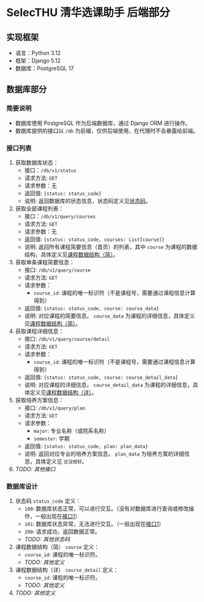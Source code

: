 # SelecTHU 清华选课助手 后端部分
## 实现框架
- 语言：Python 3.12
- 框架：Django 5.12
- 数据库：PostgreSQL 17

## 数据库部分
### 简要说明
- 数据库使用 PostgreSQL 作为后端数据库，通过 Django ORM 进行操作。
- 数据库提供的接口以 `/db` 为前缀，仅供后端使用，在代理时不会暴露给前端。

### 接口列表
1. 获取数据库状态：<span id="api-status"></span>
    - 接口：`/db/v1/status`
    - 请求方法: `GET`
    - 请求参数：无
    - 返回值: `{status: status_code}`
    - 说明: 返回数据库的状态信息，状态码定义见[状态码](#def-status_code)。
2. 获取全部课程列表：<span id="api-query-courses"></span>
    - 接口：`/db/v1/query/courses`
    - 请求方法: `GET`
    - 请求参数：无
    - 返回值: `{status: status_code, courses: List[course]}`
    - 说明: 返回所有课程简要信息（首页）的列表，其中 `course` 为课程的数据结构，具体定义见[课程数据结构（简）](#def-course-struct)。
3. 获取单条课程简要信息：<span id="api-query-course"></span>
    - 接口: `/db/v1/query/course`
    - 请求方法: `GET`
    - 请求参数：
      - `course_id`: 课程的唯一标识符（不是课程号，需要通过课程信息计算得到）
    - 返回值: `{status: status_code, course: course_data}`
    - 说明: 对应课程的简要信息。 `course_data` 为课程的详细信息，具体定义见[课程数据结构（简）](#def-course-struct)。
4. 获取课程详细信息：<span id="api-query-course-detail"></span>
    - 接口: `/db/v1/query/course/detail`
    - 请求方法: `GET`
    - 请求参数：
      - `course_id`: 课程的唯一标识符（不是课程号，需要通过课程信息计算得到）
    - 返回值: `{status: status_code, course: course_detail_data}`
    - 说明: 对应课程的详细信息。 `course_detail_data` 为课程的详细信息，具体定义见[课程数据结构（详）](#def-course-struct-detail)。
4. 获取培养方案信息：<span id="api-query-plan"></span>
    - 接口: `/db/v1/query/plan`
    - 请求方法: `GET`
    - 请求参数：
       - `major`: 专业名称（或院系名称）
       - `semester`: 学期
    - 返回值: `{status: status_code, plan: plan_data}`
    - 说明: 返回对应专业的培养方案信息。 `plan_data` 为培养方案的详细信息，具体定义见 `还没想好`。
5. *TODO: 其他接口*

### 数据库设计
1. 状态码 `status_code` 定义：<span id="def-status_code"></span>
    - `100`: 数据库状态正常，可以进行交互。（没有对数据库进行查询或修改操作，一般出现在[接口1](#api-status)）
    - `101`: 数据库状态异常，无法进行交互。（一般出现在[接口1](#api-status)）
    - `200`: 请求成功，返回数据正常。
    - *TODO: 其他状态码*
2. 课程数据结构（简） `course` 定义：<span id="def-course-struct"></span>
    - `course_id`: 课程的唯一标识符。
    - *TODO: 其他定义*
3. 课程数据结构（详） `course_detail` 定义：<span id="def-course-struct-detail"></span>
    - `course_id`: 课程的唯一标识符。
    - *TODO: 其他定义*
4. *TODO: 其他定义*